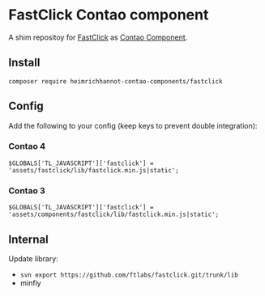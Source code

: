 # FastClick Contao component
A shim repositoy for [FastClick](https://github.com/ftlabs/fastclick) as [Contao Component](https://github.com/contao-components/installer).

## Install

```
composer require heimrichhannot-contao-components/fastclick
```


## Config

Add the following to your config (keep keys to prevent double integration):

### Contao 4

```
$GLOBALS['TL_JAVASCRIPT']['fastclick'] = 'assets/fastclick/lib/fastclick.min.js|static';
```

### Contao 3

```
$GLOBALS['TL_JAVASCRIPT']['fastclick'] = 'assets/components/fastclick/lib/fastclick.min.js|static';
```

## Internal

Update library: 
* `svn export https://github.com/ftlabs/fastclick.git/trunk/lib`
* minfiy


